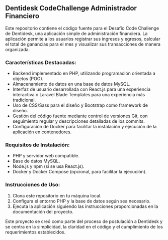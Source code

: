 ## Dentidesk CodeChallenge Administrador Financiero

Este repositorio contiene el código fuente para el Desafío Code Challenge de Dentidesk, una aplicación simple de administración financiera. La aplicación permite a los usuarios registrar sus ingresos y egresos, calcular el total de ganancias para el mes y visualizar sus transacciones de manera organizada.

### Características Destacadas:

- Backend implementado en PHP, utilizando programación orientada a objetos (POO).
- Almacenamiento de datos en una base de datos MySQL.
- Interfaz de usuario desarrollada con React.js para una experiencia interactiva o Laravel Blade Templates para una experiencia más tradicional.
- Uso de CSS/Sass para el diseño y Bootstrap como framework de diseño.
- Gestión del código fuente mediante control de versiones Git, con seguimiento regular y descripciones detalladas de los commits.
- Configuración de Docker para facilitar la instalación y ejecución de la aplicación en contenedores.

### Requisitos de Instalación:

- PHP y servidor web compatible.
- Base de datos MySQL.
- Node.js y npm (si se usa React.js).
- Docker y Docker Compose (opcional, para facilitar la ejecución).

### Instrucciones de Uso:

1. Clona este repositorio en tu máquina local.
2. Configura el entorno PHP y la base de datos según sea necesario.
3. Ejecuta la aplicación siguiendo las instrucciones proporcionadas en la documentación del proyecto.

Este proyecto se creó como parte del proceso de postulación a Dentidesk y se centra en la simplicidad, la claridad en el código y el cumplimiento de los requerimientos establecidos.
